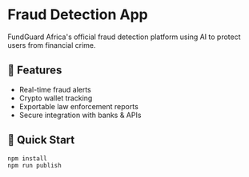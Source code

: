 # Fraud Detection App

FundGuard Africa's official fraud detection platform using AI to protect users from financial crime.

## 🔐 Features
- Real-time fraud alerts
- Crypto wallet tracking
- Exportable law enforcement reports
- Secure integration with banks & APIs

## 🚀 Quick Start
```bash
npm install
npm run publish
